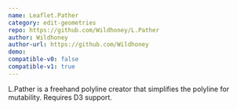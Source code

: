 ```yaml
---
name: Leaflet.Pather
category: edit-geometries
repo: https://github.com/Wildhoney/L.Pather
author: Wildhoney
author-url: https://github.com/Wildhoney
demo: 
compatible-v0: false
compatible-v1: true
---
```


L.Pather is a freehand polyline creator that simplifies the polyline for mutability. Requires D3 support.

